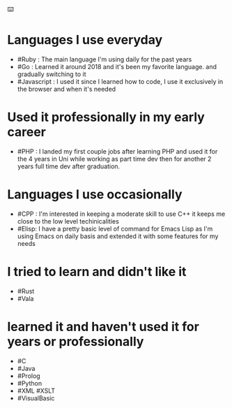 :keyboard: 

# Languages I use everyday

- #Ruby : The main language I'm using daily for the past years
- #Go : Learned it around 2018 and it's been my favorite language. and gradually switching to it
- #Javascript : I used it since I learned how to code, I use it exclusively in the browser and when it's needed

# Used it professionally in my early career

- #PHP : I landed my first couple jobs after learning PHP and used it for the 4 years in Uni while working as part time dev then for another 2 years full time dev after graduation.

# Languages I use occasionally

- #CPP : I'm interested in keeping a moderate skill to use C++ it keeps me close to the low level techinicalities
- #Elisp: I have a pretty basic level of command for Emacs Lisp as I'm using Emacs on daily basis and extended it with some features for my needs

# I tried to learn and didn't like it

- #Rust
- #Vala

# learned it and haven't used it for years or professionally

- #C 
- #Java 
- #Prolog
- #Python
- #XML #XSLT
- #VisualBasic